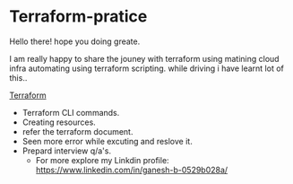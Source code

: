 # Terraform-pratice

Hello there! hope you doing greate. 

I am really happy to share the jouney with terraform using matining cloud infra automating using terraform scripting. while driving i have learnt lot of this..

[Terraform](https://github.com/Ganesh-Bayya/Terraform-pratice/blob/main/terraform-article.jpeg)

* Terraform CLI commands.
* Creating resources.
* refer the terraform document.
* Seen more error while excuting and reslove it.
* Prepard interview q/a's.
  * For more explore my Linkdin profile: https://www.linkedin.com/in/ganesh-b-0529b028a/
